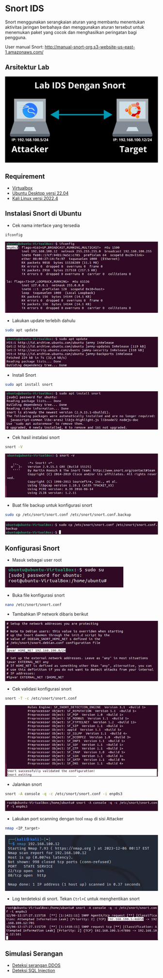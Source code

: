# Snort IDS
Snort menggunakan serangkaian aturan yang membantu menentukan aktivitas jaringan berbahaya dan menggunakan aturan tersebut untuk menemukan paket yang cocok dan menghasilkan peringatan bagi pengguna.

User manual Snort: http://manual-snort-org.s3-website-us-east-1.amazonaws.com/

## Arsitektur Lab

![alt text](https://github.com/rahardian-dwi-saputra/snort-ubuntu/blob/main/assets/arsitektur%20lab.png)

## Requirement
- [Virtualbox](https://www.virtualbox.org/)
- [Ubuntu Desktop versi 22.04](https://ubuntu.com/download/desktop)
- [Kali Linux versi 2022.4](https://www.kali.org/get-kali/#kali-platforms)

## Instalasi Snort di Ubuntu
- Cek nama interface yang tersedia
```sh
ifconfig
```

![alt text](https://github.com/rahardian-dwi-saputra/snort-ubuntu/blob/main/assets/snort%201.JPG)

- Lakukan update terlebih dahulu
```sh
sudo apt update
```

![alt text](https://github.com/rahardian-dwi-saputra/snort-ubuntu/blob/main/assets/snort%202.JPG)

- Install Snort
```sh
sudo apt install snort
```

![alt text](https://github.com/rahardian-dwi-saputra/snort-ubuntu/blob/main/assets/snort%203.JPG)

- Cek hasil instalasi snort
```sh
snort -V
```

![alt text](https://github.com/rahardian-dwi-saputra/snort-ubuntu/blob/main/assets/snort%204.JPG)

- Buat file backup untuk konfigurasi snort
```sh
sudo cp /etc/snort/snort.conf /etc/snort/snort.conf.backup
```

![alt text](https://github.com/rahardian-dwi-saputra/snort-ubuntu/blob/main/assets/snort%205.JPG)

## Konfigurasi Snort
- Masuk sebagai user root

![alt text](https://github.com/rahardian-dwi-saputra/snort-ubuntu/blob/main/assets/snort%206.JPG)

- Buka file konfigurasi snort
```sh
nano /etc/snort/snort.conf
```
- Tambahkan IP network dibaris berikut

![alt text](https://github.com/rahardian-dwi-saputra/snort-ubuntu/blob/main/assets/snort%207.JPG)

- Cek validasi konfigurasi snort
```sh
snort -T -c /etc/snort/snort.conf
```

![alt text](https://github.com/rahardian-dwi-saputra/snort-ubuntu/blob/main/assets/snort%208.JPG)

- Jalankan snort
```sh
snort -A console -q -c /etc/snort/snort.conf -i enp0s3
```

![alt text](https://github.com/rahardian-dwi-saputra/snort-ubuntu/blob/main/assets/snort%209.JPG)

- Lakukan port scanning dengan tool `nmap` di sisi Attacker
```sh
nmap <IP_target>
```

![alt text](https://github.com/rahardian-dwi-saputra/snort-ubuntu/blob/main/assets/snort%2010.JPG)

- Log terdeteksi di snort. Tekan `Ctrl+C` untuk menghentikan snort

![alt text](https://github.com/rahardian-dwi-saputra/snort-ubuntu/blob/main/assets/snort%2011.JPG)

## Simulasi Serangan
- [Deteksi serangan DDOS](Deteksi%20DDOS.md)
- [Deteksi SQL Injection](Detection%20SQL%20Injection.md)